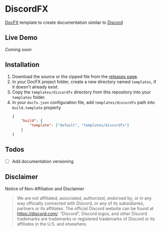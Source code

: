 # DiscordFX

[DocFX](https://dotnet.github.io/docfx/index.html) template to create documentation similar to [Discord](https://discord.com/developers/docs/intro)

## Live Demo

*Coming soon*

## Installation 

1. Download the source or the zipped file from the [releases page](https://github.com/jbltx/DiscordFX/releases).
1. In your DocFX project folder, create a new directory named `templates`, if it doesn't already exist.
2. Copy the `templates/discordfx` directory from this repository into your `templates` folder.
3. In your `docfx.json` configuration file, add `templates/discordfx` path into `build.template` property
   ```json
   {
       "build": {
           "template": ["default", "templates/discordfx"]
       }
   }
   ```

## Todos

- [ ] Add documentation versioning

## Disclaimer

Notice of Non-Affiliation and Disclaimer

> We are not affiliated, associated, authorized, endorsed by, or in any way officially connected with Discord, or any of its subsidiaries, partners or its affiliates. The official Discord website can be found at https://discord.com/. "Discord", Discord logos, and other Discord trademarks are trademarks or registered trademarks of Discord or its affiliates in the U.S. and elsewhere.